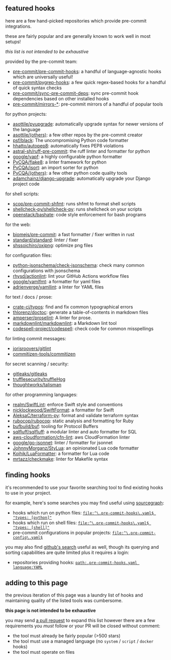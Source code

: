 ## featured hooks

here are a few hand-picked repositories which provide pre-commit integrations.

these are fairly popular and are generally known to work well in most setups!

_this list is not intended to be exhaustive_

provided by the pre-commit team:
- [pre-commit/pre-commit-hooks]: a handful of language-agnostic hooks which
  are universally useful!
- [pre-commit/pygrep-hooks]: a few quick regex-based hooks for a handful of
  quick syntax checks
- [pre-commit/sync-pre-commit-deps]: sync pre-commit hook dependencies based
  on other installed hooks
- [pre-commit/mirrors-*]: pre-commit mirrors of a handful of popular tools

[pre-commit/pre-commit-hooks]: https://github.com/pre-commit/pre-commit-hooks
[pre-commit/pygrep-hooks]: https://github.com/pre-commit/pygrep-hooks
[pre-commit/sync-pre-commit-deps]: https://github.com/pre-commit/sync-pre-commit-deps
[pre-commit/mirrors-*]: https://github.com/orgs/pre-commit/repositories?language=&q=%22mirrors-%22+archived%3AFalse&sort=

for python projects:
- [asottile/pyupgrade]: automatically upgrade syntax for newer versions of the
  language
- [asottile/(others)]: a few other repos by the pre-commit creator
- [psf/black]: The uncompromising Python code formatter
- [hhatto/autopep8]: automatically fixes PEP8 violations
- [astral-sh/ruff-pre-commit]: the ruff linter and formatter for python
- [google/yapf]: a highly configurable python formatter
- [PyCQA/flake8]: a linter framework for python
- [PyCQA/isort]: an import sorter for python
- [PyCQA/(others)]: a few other python code quality tools
- [adamchainz/django-upgrade]: automatically upgrade your Django project code

[asottile/pyupgrade]: https://github.com/asottile/pyupgrade
[asottile/(others)]: https://sourcegraph.com/search?q=context:global+file:%5E%5C.pre-commit-hooks%5C.yaml%24+repo:%5Egithub.com/asottile/
[psf/black]: https://github.com/psf/black
[hhatto/autopep8]: https://github.com/hhatto/autopep8
[astral-sh/ruff-pre-commit]: https://github.com/astral-sh/ruff-pre-commit
[google/yapf]: https://github.com/google/yapf
[PyCQA/flake8]: https://github.com/PyCQA/flake8
[PyCQA/isort]: https://github.com/PyCQA/isort
[PyCQA/(others)]: https://sourcegraph.com/search?q=context:global+file:%5E%5C.pre-commit-hooks%5C.yaml%24+repo:%5Egithub.com/PyCQA/
[adamchainz/django-upgrade]: https://github.com/adamchainz/django-upgrade

for shell scripts:
- [scop/pre-commit-shfmt]: runs shfmt to format shell scripts
- [shellcheck-py/shellcheck-py]: runs shellcheck on your scripts
- [openstack/bashate]: code style enforcement for bash programs

[scop/pre-commit-shfmt]: https://github.com/scop/pre-commit-shfmt
[shellcheck-py/shellcheck-py]: https://github.com/shellcheck-py/shellcheck-py
[openstack/bashate]: https://github.com/openstack/bashate

for the web:
- [biomejs/pre-commit]: a fast formatter / fixer written in rust
- [standard/standard]: linter / fixer
- [shssoichiro/oxipng]: optimize png files

[biomejs/pre-commit]: https://github.com/biomejs/pre-commit
[standard/standard]: https://github.com/standard/standard
[shssoichiro/oxipng]: https://github.com/shssoichiro/oxipng

for configuration files:
- [python-jsonschema/check-jsonschema]: check many common configurations with jsonschema
- [rhysd/actionlint]: lint your GitHub Actions workflow files
- [google/yamlfmt]: a formatter for yaml files
- [adrienverge/yamllint]: a linter for YAML files

[python-jsonschema/check-jsonschema]: https://github.com/python-jsonschema/check-jsonschema
[rhysd/actionlint]: https://github.com/rhysd/actionlint
[google/yamlfmt]: https://github.com/google/yamlfmt
[adrienverge/yamllint]: https://github.com/adrienverge/yamllint

for text / docs / prose:
- [crate-ci/typos]: find and fix common typographical errors
- [thlorenz/doctoc]: generate a table-of-contents in markdown files
- [amperser/proselint]: A linter for prose.
- [markdownlint/markdownlint]: a Markdown lint tool
- [codespell-project/codespell]: check code for common misspellings

[crate-ci/typos]: https://github.com/crate-ci/typos
[thlorenz/doctoc]: https://github.com/thlorenz/doctoc
[amperser/proselint]: https://github.com/amperser/proselint
[markdownlint/markdownlint]: https://github.com/markdownlint/markdownlint
[codespell-project/codespell]: https://github.com/codespell-project/codespell

for linting commit messages:
- [jorisroovers/gitlint]
- [commitizen-tools/commitizen]

[jorisroovers/gitlint]: https://github.com/jorisroovers/gitlint
[commitizen-tools/commitizen]: https://github.com/commitizen-tools/commitizen

for secret scanning / security:
- [gitleaks/gitleaks]
- [trufflesecurity/truffleHog]
- [thoughtworks/talisman]

[gitleaks/gitleaks]: https://github.com/gitleaks/gitleaks
[trufflesecurity/truffleHog]: https://github.com/trufflesecurity/truffleHog
[thoughtworks/talisman]: https://github.com/thoughtworks/talisman

for other programming languages:
- [realm/SwiftLint]: enforce Swift style and conventions
- [nicklockwood/SwiftFormat]: a formatter for Swift
- [AleksaC/terraform-py]: format and validate terraform syntax
- [rubocop/rubocop]: static analysis and formatting for Ruby
- [bufbuild/buf]: tooling for Protocol Buffers
- [sqlfluff/sqlfluff]: a modular linter and auto formatter for SQL
- [aws-cloudformation/cfn-lint]: aws CloudFormation linter
- [google/go-jsonnet]: linter / formatter for jsonnet
- [JohnnyMorganz/StyLua]: an opinionated Lua code formatter
- [Koihik/LuaFormatter]: a formatter for Lua code
- [mrtazz/checkmake]: linter for Makefile syntax

[realm/SwiftLint]: https://github.com/realm/SwiftLint
[nicklockwood/SwiftFormat]: https://github.com/nicklockwood/SwiftFormat
[AleksaC/terraform-py]: https://github.com/AleksaC/terraform-py
[rubocop/rubocop]: https://github.com/rubocop/rubocop
[bufbuild/buf]: https://github.com/bufbuild/buf
[sqlfluff/sqlfluff]: https://github.com/sqlfluff/sqlfluff
[aws-cloudformation/cfn-lint]: https://github.com/aws-cloudformation/cfn-lint
[google/go-jsonnet]: https://github.com/google/go-jsonnet
[JohnnyMorganz/StyLua]: https://github.com/JohnnyMorganz/StyLua
[Koihik/LuaFormatter]: https://github.com/Koihik/LuaFormatter
[mrtazz/checkmake]: https://github.com/mrtazz/checkmake

## finding hooks

it's recommended to use your favorite searching tool to find existing hooks to
use in your project.

for example, here's some searches you may find useful using [sourcegraph]:

- hooks which run on python files: [`file:^\.pre-commit-hooks\.yaml$ "types: [python]"`](https://sourcegraph.com/search?q=context:global+file:^\.pre-commit-hooks\.yaml%24+%22types:+[python]%22)
- hooks which run on shell files: [`file:^\.pre-commit-hooks\.yaml$ "types: [shell]"`](https://sourcegraph.com/search?q=context:global+file:^\.pre-commit-hooks\.yaml%24+"types:+[shell]")
- pre-commit configurations in popular projects: [`file:^\.pre-commit-config\.yaml$`](https://sourcegraph.com/search?q=context:global+file:^\.pre-commit-hooks\.yaml%24+"types:+[shell]")

[sourcegraph]: https://sourcegraph.com/search

you may also find [github's search] useful as well, though its querying and
sorting capabilities are quite limited plus it requires a login:

- repositories providing hooks: [`path:.pre-commit-hooks.yaml language:YAML`](https://github.com/search?q=path%3A.pre-commit-hooks.yaml+language%3AYAML&type=code&l=YAML)

[github's search]: https://github.com/search


## adding to this page

the previous iteration of this page was a laundry list of hooks and maintaining
quality of the listed tools was cumbersome.

**this page is not intended to be exhaustive**

you may send [a pull request] to expand this list however there are a few
requirements you *must* follow or your PR will be closed without comment:

- the tool must already be fairly popular (>500 stars)
- the tool must use a managed language (no `system` / `script` / `docker` hooks)
- the tool must operate on files

[a pull request]: https://github.com/pre-commit/pre-commit.com/blob/main/sections/hooks.md
